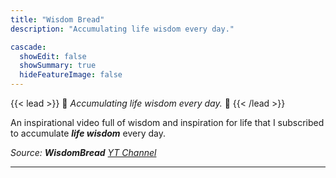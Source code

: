 ```yaml
---
title: "Wisdom Bread"
description: "Accumulating life wisdom every day."

cascade:
  showEdit: false
  showSummary: true
  hideFeatureImage: false
---
```


{{< lead >}}
🦉 *Accumulating life wisdom every day.* 🦉
{{< /lead >}}

An inspirational video full of wisdom and inspiration for life that I subscribed to accumulate ***life wisdom*** every day.

*Source: ***WisdomBread*** [YT Channel](https://www.youtube.com/@wisdombread)*

---
